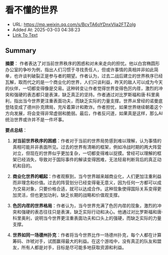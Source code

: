 # 看不懂的世界
- URL: https://mp.weixin.qq.com/s/BcvTA6oYDnxVlia2FTZolg
- Added At: 2025-03-03 04:38:23
- [Link To Text](2025-03-03-看不懂的世界_raw.md)

## Summary
**摘要**：
作者表达了对当前世界秩序的困惑和对未来走向的担忧。他以白宫椭圆形办公室的争吵为例，指出人们习惯于寻找责任人，但或许事情的真相并非如此简单，也许谈判破裂正是参与者的期望。作者认为，过去二战后建立的世界秩序已经瓦解，取而代之的是一个商业化的世界，人们只谈利益，昨天的敌人可以成为今天的伙伴，一切都变得像是交易。这种转变让作者觉得世界变得色厉内荏，激烈的冲突和强硬的表态都只是表演，缺乏真正的坚持。作者通过对比罗斯福和唐·科里奥利，指出当今世界更注重表面功夫，而缺乏实际的力量支撑。世界从曾经的诺曼底登陆变成了德州扑克牌局，充斥着算计和欺诈。作者担忧，如果世界继续朝着这个方向发展，将会变得非常虚弱和脆弱。最后，作者反问道，如果真是这样，那么AI统治世界或许并不是一件坏事。

**要点总结**：

1.  **对当前世界秩序的困惑**：作者对于当前的世界局势感到难以理解，认为事情的真相可能并非表面所见。过去的世界有清晰的框架，例如冷战时期的两大阵营对立，但现在的世界似乎更加复杂，一切都变得难以捉摸。曾经可以理解的框架已经消失，导致对于国际事件的解读变得困难，无法轻易判断背后的真正动机和目的。

2.  **商业化世界的崛起**：作者观察到，当今世界越来越商业化，人们更加注重利益而非理念和价值。过去的阵营划分已经变得毫无意义，因为任何一方都可以成为交易对象，只要价格合适，就可以达成合作。这种现象使得国际关系变得更加灵活，但也更加功利，缺乏长期的战略和价值观支撑。

3.  **色厉内荏的世界格局**：作者认为，当今世界充满了色厉内荏的现象，激烈的冲突和强硬的表态往往只是表演，缺乏实际行动和决心。他通过对比罗斯福和唐·科里奥利，说明当今世界更注重表面功夫和口头上的强硬，而缺乏实际的力量支撑。

4.  **世界如同一场德州扑克**：作者将当今世界比作一场德州扑克，每个人都在计算筹码、诈唬对手，试图赢得最大的利益。在这个游戏中，没有真正的队友和盟友，所有人都是对手，目标是尽可能多地获取资源和利益。


